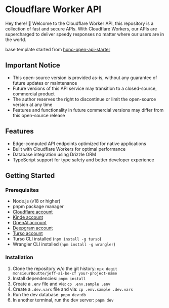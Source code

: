 # Cloudflare Worker API

Hey there! 👋 Welcome to the Cloudflare Worker API, this repository is a collection of fast and secure APIs. With Cloudflare Workers, our APIs are supercharged to deliver speedy responses no matter where our users are in the world.

base template started from [hono-open-api-starter](https://github.com/w3cj/hono-node-deployment-examples/tree/main/cloudflare-example)

## Important Notice

- This open-source version is provided as-is, without any guarantee of future updates or maintenance
- Future versions of this API service may transition to a closed-source, commercial product
- The author reserves the right to discontinue or limit the open-source version at any time
- Features and functionality in future commercial versions may differ from this open-source release

## Features

- Edge-computed API endpoints optimized for native applications
- Built with Cloudflare Workers for optimal performance
- Database integration using Drizzle ORM
- TypeScript support for type safety and better developer experience

## Getting Started

### Prerequisites

- Node.js (v18 or higher)
- pnpm package manager
- [Cloudflare account](https://www.cloudflare.com/)
- [Kinde account](https://kinde.com/)
- [OpenAI account](https://platform.openai.com/docs/overview)
- [Deepgram account](https://deepgram.com/)
- [Turso account](https://turso.tech/)
- Turso CLI installed (`npm install -g turso`)
- Wrangler CLI installed (`npm install -g wrangler`)

### Installation

1. Clone the repository w/o the git history: `npx degit monsieurBoutte/jeff-ai-be-cf your-project-name`
2. Install dependencies: `pnpm install`
3. Create a `.env` file and via: `cp .env.sample .env`
4. Create a `.dev.vars` file and via: `cp .env.sample .dev.vars`
5. Run the dev database: `pnpm dev:db`
6. In another terminal, run the dev server: `pnpm dev`
